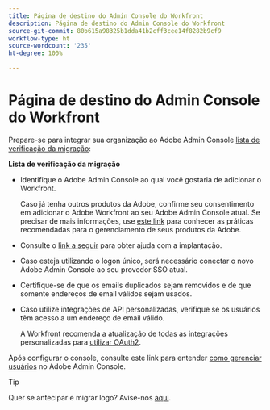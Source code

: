 ```yaml
---
title: Página de destino do Admin Console do Workfront
description: Página de destino do Admin Console do Workfront
source-git-commit: 80b615a98325b1dda41b2cff3cee14f8282b9cf9
workflow-type: ht
source-wordcount: '235'
ht-degree: 100%

---
```


# Página de destino do Admin Console do Workfront

Prepare-se para integrar sua organização ao Adobe Admin Console [lista de verificação da migração](https://experienceleague.adobe.com/docs/workfront/using/administration-and-setup/admin-in-admin-console/prep-for-admin-console.html?lang=pt-BR):

**Lista de verificação da migração**

* Identifique o Adobe Admin Console ao qual você gostaria de adicionar o Workfront.

   Caso já tenha outros produtos da Adobe, confirme seu consentimento em adicionar o Adobe Workfront ao seu Adobe Admin Console atual. Se precisar de mais informações, use [este link](https://helpx.adobe.com/br/enterprise/using/admin-console.html) para conhecer as práticas recomendadas para o gerenciamento de seus produtos da Adobe.

* Consulte o [link a seguir](https://helpx.adobe.com/br/enterprise/using/deployment-planning.html) para obter ajuda com a implantação.
* Caso esteja utilizando o logon único, será necessário conectar o novo Adobe Admin Console ao seu provedor SSO atual.
* Certifique-se de que os emails duplicados sejam removidos e de que somente endereços de email válidos sejam usados.
* Caso utilize integrações de API personalizadas, verifique se os usuários têm acesso a um endereço de email válido.

   A Workfront recomenda a atualização de todas as integrações personalizadas para [utilizar OAuth2](https://experienceleague.adobe.com/docs/workfront/using/administration-and-setup/configure-integrations/create-oauth-application.html?lang=pt-BR).

Após configurar o console, consulte este link para entender [como gerenciar usuários](https://experienceleague.adobe.com/docs/workfront/using/administration-and-setup/add-users/create-manage-users/admin-console.html?lang=pt-BR) no Adobe Admin Console.

>[!TIP]
>
>Quer se antecipar e migrar logo? Avise-nos [aqui](https://workfront.az1.qualtrics.com/jfe/form/SV_9T5LuHf05JUOPAi).

